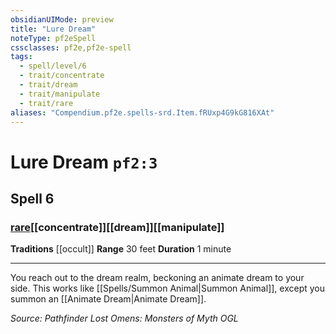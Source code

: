 ```yaml
---
obsidianUIMode: preview
title: "Lure Dream"
noteType: pf2eSpell
cssclasses: pf2e,pf2e-spell
tags:
  - spell/level/6
  - trait/concentrate
  - trait/dream
  - trait/manipulate
  - trait/rare
aliases: "Compendium.pf2e.spells-srd.Item.fRUxp4G9kG816XAt" 
---
```

# Lure Dream  `pf2:3`  
## Spell 6
### [rare](rare "Rare Rarity Trait")[[concentrate]][[dream]][[manipulate]]
**Traditions** [[occult]]
**Range** 30 feet
**Duration** 1 minute
* * * 
You reach out to the dream realm, beckoning an animate dream to your side. This works like [[Spells/Summon Animal|Summon Animal]], except you summon an [[Animate Dream|Animate Dream]].

*Source: Pathfinder Lost Omens: Monsters of Myth*
*OGL*